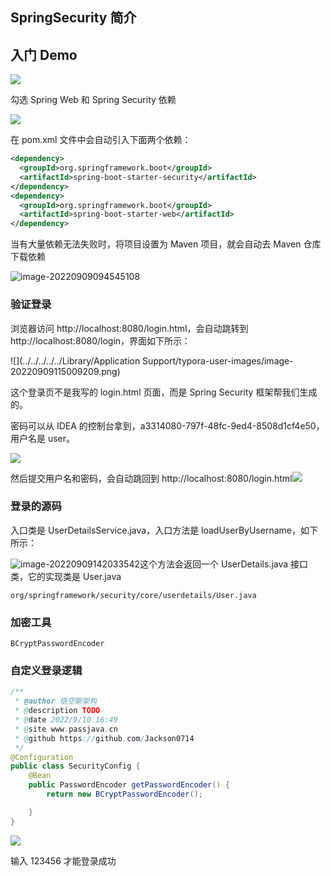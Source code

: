 ## SpringSecurity 简介



## 入门 Demo

![](http://cdn.jayh.club/uPic/image-20220909093803118zHGvMG.png)

勾选 Spring Web 和 Spring Security 依赖

![](http://cdn.jayh.club/uPic/image-20220909094115884gg0OOf.png)

在 pom.xml 文件中会自动引入下面两个依赖：

``` XML
<dependency>
  <groupId>org.springframework.boot</groupId>
  <artifactId>spring-boot-starter-security</artifactId>
</dependency>
<dependency>
  <groupId>org.springframework.boot</groupId>
  <artifactId>spring-boot-starter-web</artifactId>
</dependency>
```





当有大量依赖无法失败时，将项目设置为 Maven 项目，就会自动去 Maven 仓库下载依赖

![image-20220909094545108](http://cdn.jayh.club/uPic/image-20220909094545108yWyzd2.png)

### 验证登录

浏览器访问 http://localhost:8080/login.html，会自动跳转到 http://localhost:8080/login，界面如下所示：

![](../../../../../Library/Application Support/typora-user-images/image-20220909115009209.png)

这个登录页不是我写的 login.html 页面，而是 Spring Security 框架帮我们生成的。

密码可以从 IDEA 的控制台拿到，a3314080-797f-48fc-9ed4-8508d1cf4e50，用户名是 user。



![](http://cdn.jayh.club/uPic/image-20220909135334935T86N6d.png)

然后提交用户名和密码，会自动跳回到 http://localhost:8080/login.html![](http://cdn.jayh.club/uPic/image-20220909135710805KhSQ5V.png)

### 登录的源码

入口类是 UserDetailsService.java，入口方法是 loadUserByUsername，如下所示：

![image-20220909142033542](http://cdn.jayh.club/uPic/image-20220909142033542RcwrIlDU1khh.png)这个方法会返回一个 UserDetails.java 接口类，它的实现类是 User.java

```
org/springframework/security/core/userdetails/User.java
```

### 加密工具

```
BCryptPasswordEncoder
```



### 自定义登录逻辑

```JAVA
/**
 * @author 悟空聊架构
 * @description TODO
 * @date 2022/9/10 16:49
 * @site www.passjava.cn
 * @github https://github.com/Jackson0714
 */
@Configuration
public class SecurityConfig {
    @Bean
    public PasswordEncoder getPasswordEncoder() {
        return new BCryptPasswordEncoder();

    }
}
```

![](http://cdn.jayh.club/uPic/image-202209101653319471OIGD7.png)

输入 123456 才能登录成功
